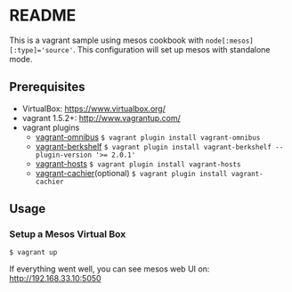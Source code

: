 README
====
This is a vagrant sample using mesos cookbook with `node[:mesos][:type]='source'`. This configuration will set up mesos with standalone mode.

Prerequisites
----
* VirtualBox: <https://www.virtualbox.org/>
* vagrant 1.5.2+: <http://www.vagrantup.com/>
* vagrant plugins
    * [vagrant-omnibus](https://github.com/schisamo/vagrant-omnibus)
          `$ vagrant plugin install vagrant-omnibus`
    * [vagrant-berkshelf](https://github.com/berkshelf/vagrant-berkshelf)
          `$ vagrant plugin install vagrant-berkshelf --plugin-version '>= 2.0.1'`
    * [vagrant-hosts](https://github.com/adrienthebo/vagrant-hosts)
          `$ vagrant plugin install vagrant-hosts`
    * [vagrant-cachier](https://github.com/fgrehm/vagrant-cachier)(optional)
          `$ vagrant plugin install vagrant-cachier`

Usage
----
### Setup a Mesos Virtual Box

    $ vagrant up

If everything went well, you can see mesos web UI on: <http://192.168.33.10:5050>
